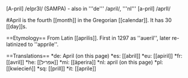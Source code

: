 [A-pril] /eIpr3l/ (SAMPA) - also in '''de''' /april/, '''nl''' [a-pril] /aprIl/

#April is the fourth [[month]] in the Gregorian [[calendar]]. It has 30 [[day]]s.

==Etymology==
From Latin [[aprilis]]. First in 1297 as ''aueril'', later re-latinized to ''apprile''.

==Translations==
*de: April (on this page)
*es: [[abril]]
*eu: [[apiril]]
*fr: [[avril]]
*he: [[אפריל]]
*mi: [[äperira]]
*nl: april (on this page)
*pl: [[kwiecień]]
*sq: [[prill]]
*it: [[aprile]]